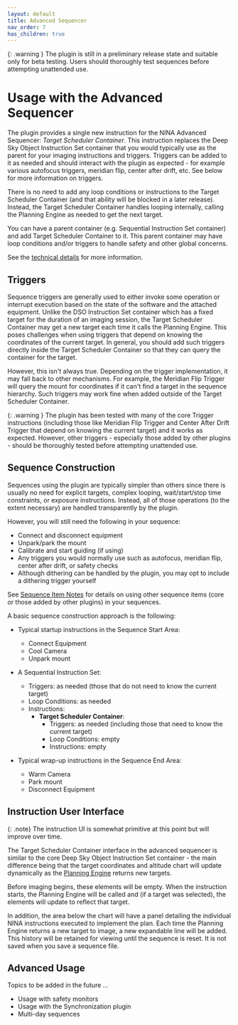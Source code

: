 ```yaml
---
layout: default
title: Advanced Sequencer
nav_order: 7
has_children: true
---
```


{: .warning }
The plugin is still in a preliminary release state and suitable only for beta testing.  Users should thoroughly test sequences before attempting unattended use.

# Usage with the Advanced Sequencer

The plugin provides a single new instruction for the NINA Advanced Sequencer: _Target Scheduler Container_.  This instruction replaces the Deep Sky Object Instruction Set container that you would typically use as the parent for your imaging instructions and triggers.  Triggers can be added to it as needed and should interact with the plugin as expected - for example various autofocus triggers, meridian flip, center after drift, etc.  See below for more information on triggers.

There is no need to add any loop conditions or instructions to the Target Scheduler Container (and that ability will be blocked in a later release).  Instead, the Target Scheduler Container handles looping internally, calling the Planning Engine as needed to get the next target. 

You can have a parent container (e.g. Sequential Instruction Set container) and add Target Scheduler Container to it.  This parent container may have loop conditions and/or triggers to handle safety and other global concerns.

See the [technical details](../technical-details.html#target-scheduler-container-operation) for more information.

## Triggers

Sequence triggers are generally used to either invoke some operation or interrupt execution based on the state of the software and the attached equipment.  Unlike the DSO Instruction Set container which has a fixed target for the duration of an imaging session, the Target Scheduler Container may get a new target each time it calls the Planning Engine.  This poses challenges when using triggers that depend on knowing the coordinates of the current target.  In general, you should add such triggers directly inside the Target Scheduler Container so that they can query the container for the target.

However, this isn't always true.  Depending on the trigger implementation, it may fall back to other mechanisms.  For example, the Meridian Flip Trigger will query the mount for coordinates if it can't find a target in the sequence hierarchy.  Such triggers may work fine when added outside of the Target Scheduler Container.

{: .warning }
The plugin has been tested with many of the core Trigger instructions (including those like Meridian Flip Trigger and Center After Drift Trigger that depend on knowing the current target) and it works as expected.  However, other triggers - especially those added by other plugins - should be thoroughly tested before attempting unattended use.

## Sequence Construction

Sequences using the plugin are typically simpler than others since there is usually no need for explicit targets, complex looping, wait/start/stop time constraints, or exposure instructions.  Instead, all of those operations (to the extent necessary) are handled transparently by the plugin.

However, you will still need the following in your sequence:
* Connect and disconnect equipment
* Unpark/park the mount
* Calibrate and start guiding (if using)
* Any triggers you would normally use such as autofocus, meridian flip, center after drift, or safety checks
* Although dithering can be handled by the plugin, you may opt to include a dithering trigger yourself

See [Sequence Item Notes](notes.html) for details on using other sequence items (core or those added by other plugins) in your sequences.

A basic sequence construction approach is the following:
* Typical startup instructions in the Sequence Start Area:
  * Connect Equipment
  * Cool Camera
  * Unpark mount
* A Sequential Instruction Set:
  * Triggers: as needed (those that do not need to know the current target)
  * Loop Conditions: as needed
  * Instructions:
    * **Target Scheduler Container**:
      * Triggers: as needed (including those that need to know the current target)
      * Loop Conditions: empty
      * Instructions: empty

* Typical wrap-up instructions in the Sequence End Area:
  * Warm Camera
  * Park mount
  * Disconnect Equipment

## Instruction User Interface

{: .note}
The instruction UI is somewhat primitive at this point but will improve over time.

The Target Scheduler Container interface in the advanced sequencer is similar to the core Deep Sky Object Instruction Set container - the main difference being that the target coordinates and altitude chart will update dynamically as the [Planning Engine](../concepts.html#planning-engine) returns new targets.

Before imaging begins, these elements will be empty.  When the instruction starts, the Planning Engine will be called and (if a target was selected), the elements will update to reflect that target.

In addition, the area below the chart will have a panel detailing the individual NINA instructions executed to implement the plan.  Each time the Planning Engine returns a new target to image, a new expandable line will be added.  This history will be retained for viewing until the sequence is reset.  It is not saved when you save a sequence file.

## Advanced Usage

Topics to be added in the future ...
* Usage with safety monitors
* Usage with the Synchronization plugin
* Multi-day sequences


